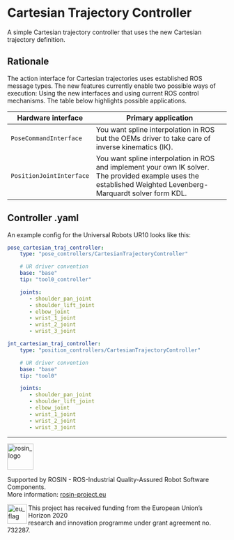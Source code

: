 # Cartesian Trajectory Controller
A simple Cartesian trajectory controller that uses the new Cartesian trajectory definition.

## Rationale
The action interface for Cartesian trajectories uses established ROS message
types. The new features currently enable two possible ways of execution:
Using the new interfaces and using current ROS control mechanisms. The table below highlights possible
applications.

| Hardware interface | Primary application |
| -------- | -------- |
| ``PoseCommandInterface``    | You want spline interpolation in ROS but the OEMs driver to take care of inverse kinematics (IK).
| ``PositionJointInterface``     | You want spline interpolation in ROS and implement your own IK solver. The provided example uses the established Weighted Levenberg-Marquardt solver form KDL.


## Controller .yaml
An example config for the Universal Robots UR10 looks like this:
```yaml
pose_cartesian_traj_controller:
    type: "pose_controllers/CartesianTrajectoryController"

    # UR driver convention
    base: "base"
    tip: "tool0_controller"

    joints:
       - shoulder_pan_joint
       - shoulder_lift_joint
       - elbow_joint
       - wrist_1_joint
       - wrist_2_joint
       - wrist_3_joint

jnt_cartesian_traj_controller:
    type: "position_controllers/CartesianTrajectoryController"

    # UR driver convention
    base: "base"
    tip: "tool0"

    joints:
       - shoulder_pan_joint
       - shoulder_lift_joint
       - elbow_joint
       - wrist_1_joint
       - wrist_2_joint
       - wrist_3_joint

```

***
<!-- 
    ROSIN acknowledgement from the ROSIN press kit
    @ https://github.com/rosin-project/press_kit
-->

<a href="http://rosin-project.eu">
  <img src="http://rosin-project.eu/wp-content/uploads/rosin_ack_logo_wide.png" 
       alt="rosin_logo" height="60" >
</a>

Supported by ROSIN - ROS-Industrial Quality-Assured Robot Software Components.  
More information: <a href="http://rosin-project.eu">rosin-project.eu</a>

<img src="http://rosin-project.eu/wp-content/uploads/rosin_eu_flag.jpg" 
     alt="eu_flag" height="45" align="left" >  

This project has received funding from the European Union’s Horizon 2020  
research and innovation programme under grant agreement no. 732287. 
